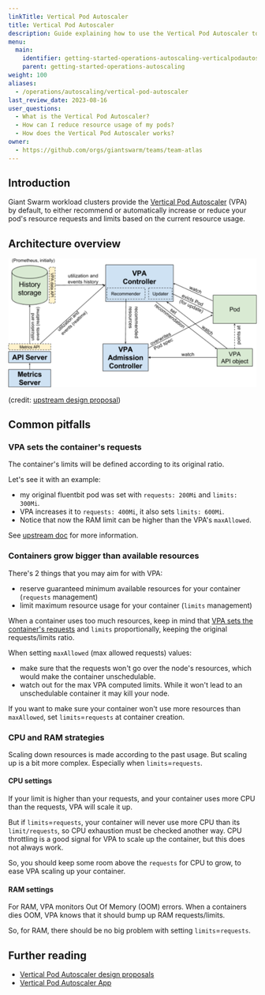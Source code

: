 ```yaml
---
linkTitle: Vertical Pod Autoscaler
title: Vertical Pod Autoscaler
description: Guide explaining how to use the Vertical Pod Autoscaler to automatically adjust your pod resources.
menu:
  main:
    identifier: getting-started-operations-autoscaling-verticalpodautoscaler
    parent: getting-started-operations-autoscaling
weight: 100
aliases:
  - /operations/autoscaling/vertical-pod-autoscaler
last_review_date: 2023-08-16
user_questions:
  - What is the Vertical Pod Autoscaler?
  - How can I reduce resource usage of my pods?
  - How does the Vertical Pod Autoscaler works?
owner:
  - https://github.com/orgs/giantswarm/teams/team-atlas
---
```


## Introduction

Giant Swarm workload clusters provide the [Vertical Pod Autoscaler](https://github.com/kubernetes/autoscaler/tree/master/vertical-pod-autoscaler) (VPA) by default, to either recommend or automatically increase or reduce your pod's resource requests and limits based on the current resource usage.

## Architecture overview

![Architecture diagram of the Vertical Pod Autoscaler](vpa-architecture.png)
<!-- Source: https://github.com/kubernetes/design-proposals-archive/blob/main/autoscaling/images/vpa-architecture.png -->
(credit: [upstream design proposal](https://github.com/kubernetes/design-proposals-archive/blob/main/autoscaling/vertical-pod-autoscaler.md#architecture-overview))

## Common pitfalls

### VPA sets the container's requests

The container's limits will be defined according to its original ratio.

Let's see it with an example:

- my original fluentbit pod was set with `requests: 200Mi` and `limits: 300Mi`.
- VPA increases it to `requests: 400Mi`, it also sets `limits: 600Mi`.
- Notice that now the RAM limit can be higher than the VPA's `maxAllowed`.

See [upstream doc](https://github.com/kubernetes/autoscaler/tree/master/vertical-pod-autoscaler#keeping-limit-proportional-to-request) for more information.

### Containers grow bigger than available resources

There's 2 things that you may aim for with VPA:

- reserve guaranteed minimum available resources for your container (`requests` management)
- limit maximum resource usage for your container (`limits` management)

When a container uses too much resources, keep in mind that [VPA sets the container's requests](#vpa-sets-the-containers-requests) and `limits` proportionally, keeping the original requests/limits ratio.

When setting `maxAllowed` (max allowed requests) values:

- make sure that the requests won't go over the node's resources, which would make the container unschedulable.
- watch out for the max VPA computed limits. While it won't lead to an unschedulable container it may kill your node.

If you want to make sure your container won't use more resources than `maxAllowed`, set `limits`=`requests` at container creation.

### CPU and RAM strategies

Scaling down resources is made according to the past usage.
But scaling up is a bit more complex. Especially when `limits`=`requests`.

#### CPU settings

If your limit is higher than your requests, and your container uses more CPU than the requests, VPA will scale it up.

But if `limits`=`requests`, your container will never use more CPU than its `limit/requests`, so CPU exhaustion must be checked another way.
CPU throttling is a good signal for VPA to scale up the container, but this does not always work.

So, you should keep some room above the `requests` for CPU to grow, to ease VPA scaling up your container.

#### RAM settings

For RAM, VPA monitors Out Of Memory (OOM) errors.
When a containers dies OOM, VPA knows that it should bump up RAM requests/limits.

So, for RAM, there should be no big problem with setting `limits`=`requests`.

## Further reading

- [Vertical Pod Autoscaler design proposals](https://github.com/kubernetes/design-proposals-archive/blob/main/autoscaling/vertical-pod-autoscaler.md)
- [Vertical Pod Autoscaler App](https://github.com/giantswarm/vertical-pod-autoscaler-app)
